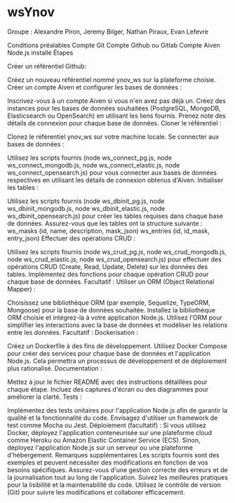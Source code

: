 # wsYnov

Groupe : Alexandre Piron, Jeremy Bilger, Nathan Piraux, Evan Lefevre

Conditions préalables
Compte Git
Compte Github ou Gitlab
Compte Aiven
Node.js installé
Étapes

Créer un référentiel Github:

Créez un nouveau référentiel nommé ynov_ws sur la plateforme choisie.
Créer un compte Aiven et configurer les bases de données :

Inscrivez-vous à un compte Aiven si vous n'en avez pas déjà un.
Créez des instances pour les bases de données souhaitées (PostgreSQL, MongoDB, Elasticsearch ou OpenSearch) en utilisant les liens fournis.
Prenez note des détails de connexion pour chaque base de données.
Cloner le référentiel :

Clonez le référentiel ynov_ws sur votre machine locale.
Se connecter aux bases de données :

Utilisez les scripts fournis (node ws_connect_pg.js, node ws_connect_mongodb.js, node ws_connect_elastic.js, node ws_connect_opensearch.js) pour vous connecter aux bases de données respectives en utilisant les détails de connexion obtenus d'Aiven.
Initialiser les tables :

Utilisez les scripts fournis (node ws_dbinit_pg.js, node ws_dbinit_mongodb.js, node ws_dbinit_elastic.js, node ws_dbinit_opensearch.js) pour créer les tables requises dans chaque base de données.
Assurez-vous que les tables ont la structure suivante :
ws_masks (id, name, description, mask_json)
ws_entries (id, id_mask, entry_json)
Effectuer des opérations CRUD :

Utilisez les scripts fournis (node ws_crud_pg.js, node ws_crud_mongodb.js, node ws_crud_elastic.js, node ws_crud_opensearch.js) pour effectuer des opérations CRUD (Create, Read, Update, Delete) sur les données des tables.
Implémentez des fonctions pour chaque opération CRUD pour chaque base de données.
Facultatif : Utiliser un ORM (Object Relational Mapper) :

Choisissez une bibliothèque ORM (par exemple, Sequelize, TypeORM, Mongoose) pour la base de données souhaitée.
Installez la bibliothèque ORM choisie et intégrez-la à votre application Node.js.
Utilisez l'ORM pour simplifier les interactions avec la base de données et modéliser les relations entre les données.
Facultatif : Dockerisation :

Créez un Dockerfile à des fins de développement.
Utilisez Docker Compose pour créer des services pour chaque base de données et l'application Node.js.
Cela permettra un processus de développement et de déploiement plus rationalisé.
Documentation :

Mettez à jour le fichier README avec des instructions détaillées pour chaque étape.
Incluez des captures d'écran ou des diagrammes pour améliorer la clarté.
Tests :

Implémentez des tests unitaires pour l'application Node.js afin de garantir la qualité et la fonctionnalité du code.
Envisagez d'utiliser un framework de test comme Mocha ou Jest.
Déploiement (facultatif) :
Si vous utilisez Docker, déployez l'application conteneurisée sur une plateforme cloud comme Heroku ou Amazon Elastic Container Service (ECS).
Sinon, déployez l'application Node.js sur un serveur ou une plateforme d'hébergement.
Remarques supplémentaires
Les scripts fournis sont des exemples et peuvent nécessiter des modifications en fonction de vos besoins spécifiques.
Assurez-vous d'une gestion correcte des erreurs et de la journalisation tout au long de l'application.
Suivez les meilleures pratiques pour la lisibilité et la maintenabilité du code.
Utilisez le contrôle de version (Git) pour suivre les modifications et collaborer efficacement.
